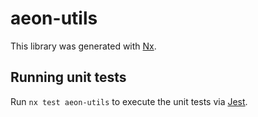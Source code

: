 # aeon-utils

This library was generated with [Nx](https://nx.dev).

## Running unit tests

Run `nx test aeon-utils` to execute the unit tests via [Jest](https://jestjs.io).
